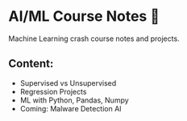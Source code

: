 # AI/ML Course Notes 🤖

Machine Learning crash course notes and projects.

## Content:
- Supervised vs Unsupervised
- Regression Projects
- ML with Python, Pandas, Numpy
- Coming: Malware Detection AI
